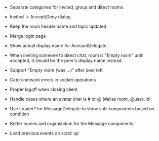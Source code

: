 - Separate categories for invited, group and direct rooms
- Invited → Accept/Deny dialog
- Keep the room header name and topic updated
- Merge login page
- Show actual display name for AccountDelegate

- When inviting someone to direct chat, room is "Empty room" until accepted,
  it should be the peer's display name instead.
- Support "Empty room (was ...)" after peer left

- Catch network errors in socket operations

- Proper logoff when closing client

- Handle cases where an avatar char is # or @ (#alias room, @user\_id)

- Use Loader? for MessageDelegate to show sub-components based on condition
- Better names and organization for the Message components

- Load previous events on scroll up
